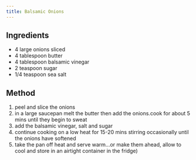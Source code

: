 ```yaml
---
title: Balsamic Onions
---
```


## Ingredients

-   4 large onions sliced
-   4 tablespoon butter
-   4 tablespoon balsamic vinegar
-   2 teaspoon sugar
-   1/4 teaspoon sea salt

## Method

1.  peel and slice the onions
2.  in a large saucepan melt the butter then add the onions.cook for about 5 mins until they begin to sweat
3.  add the balsamic vinegar, salt and sugar
4.  continue cooking on a low heat for 15-20 mins stirring occasionally until the onions have softened
5.  take the pan off heat and serve warm…or make them ahead, allow to cool and store in an airtight container in the fridge)
